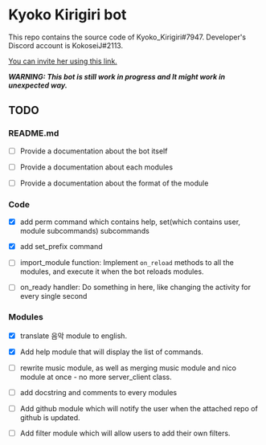 # Kyoko Kirigiri bot

This repo contains the source code of Kyoko_Kirigiri#7947. Developer's Discord account is KokoseiJ#2113.

[You can invite her using this link.](https://discordapp.com/api/oauth2/authorize?client_id=687805965042712587&scope=bot&permissions=104201280/)

***WARNING: This bot is still work in progress and It might work in unexpected way.***

## TODO


### README.md

 * [ ] Provide a documentation about the bot itself

 * [ ] Provide a documentation about each modules

 * [ ] Provide a documentation about the format of the module

### Code
 
 * [x] add perm command which contains help, set(which contains user, module subcommands) subcommands

 * [x] add set_prefix command

 * [ ] import_module function: Implement `on_reload` methods to all the modules, and execute it when the bot reloads modules.

 * [ ] on_ready handler:  Do something in here, like changing the activity for every single second
 
### Modules
 
 * [x] translate 음악 module to english.
 
 * [x] Add help module that will display the list of commands.

 * [ ] rewrite music module, as well as merging music module and nico module at once - no more server_client class.
 
 * [ ] add docstring and comments to every modules
 
 * [ ] Add github module which will notify the user when the attached repo of github is updated.

 * [ ] Add filter module which will allow users to add their own filters.
